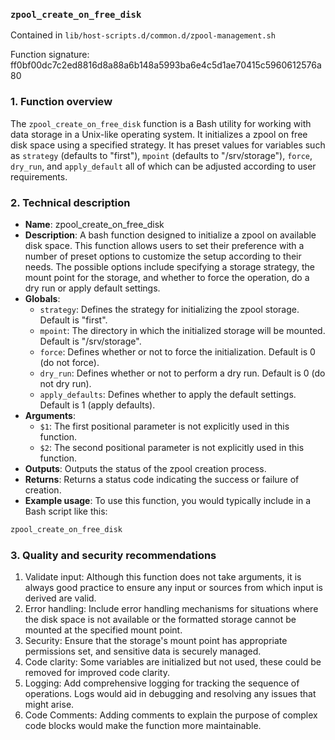 ### `zpool_create_on_free_disk`

Contained in `lib/host-scripts.d/common.d/zpool-management.sh`

Function signature: ff0bf00dc7c2ed8816d8a88a6b148a5993ba6e4c5d1ae70415c5960612576a80

### 1. Function overview

The `zpool_create_on_free_disk` function is a Bash utility for working with data storage in a Unix-like operating system. It initializes a zpool on free disk space using a specified strategy. It has preset values for variables such as `strategy` (defaults to "first"), `mpoint` (defaults to "/srv/storage"), `force`, `dry_run`, and `apply_default` all of which can be adjusted according to user requirements.

### 2. Technical description

- **Name**: zpool_create_on_free_disk
- **Description**: A bash function designed to initialize a zpool on available disk space. This function allows users to set their preference with a number of preset options to customize the setup according to their needs. The possible options include specifying a storage strategy, the mount point for the storage, and whether to force the operation, do a dry run or apply default settings.
- **Globals**: 
    - `strategy`: Defines the strategy for initializing the zpool storage. Default is "first".
    - `mpoint`: The directory in which the initialized storage will be mounted. Default is "/srv/storage".
    - `force`: Defines whether or not to force the initialization. Default is 0 (do not force).
    - `dry_run`: Defines whether or not to perform a dry run. Default is 0 (do not dry run).
    - `apply_defaults`: Defines whether to apply the default settings. Default is 1 (apply defaults).
- **Arguments**: 
    - `$1`: The first positional parameter is not explicitly used in this function.
    - `$2`: The second positional parameter is not explicitly used in this function.
- **Outputs**: Outputs the status of the zpool creation process.
- **Returns**: Returns a status code indicating the success or failure of creation.
- **Example usage**: To use this function, you would typically include in a Bash script like this:

```bash
zpool_create_on_free_disk
```

### 3. Quality and security recommendations

1. Validate input: Although this function does not take arguments, it is always good practice to ensure any input or sources from which input is derived are valid.
2. Error handling: Include error handling mechanisms for situations where the disk space is not available or the formatted storage cannot be mounted at the specified mount point.
3. Security: Ensure that the storage's mount point has appropriate permissions set, and sensitive data is securely managed.
4. Code clarity: Some variables are initialized but not used, these could be removed for improved code clarity.
5. Logging: Add comprehensive logging for tracking the sequence of operations. Logs would aid in debugging and resolving any issues that might arise.
6. Code Comments: Adding comments to explain the purpose of complex code blocks would make the function more maintainable.

